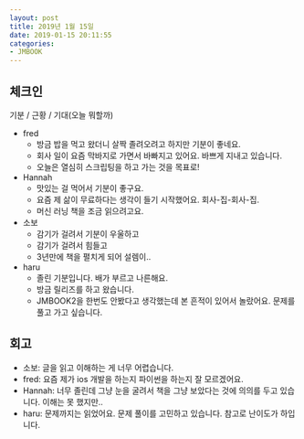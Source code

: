 ```yaml
---
layout: post
title: 2019년 1월 15일
date: 2019-01-15 20:11:55
categories:
- JMBOOK
---
```


## 체크인

기분 / 근황 / 기대(오늘 뭐할까)

* fred
  * 방금 밥을 먹고 왔더니 살짝 졸려오려고 하지만 기분이 좋네요.
  * 회사 일이 요즘 막바지로 가면서 바빠지고 있어요. 바쁘게 지내고 있습니다.
  * 오늘은 열심히 스크립팅을 하고 가는 것을 목표로!
* Hannah
  * 맛있는 걸 먹어서 기분이 좋구요.
  * 요즘 제 삶이 무료하다는 생각이 들기 시작했어요. 회사-집-회사-집.
  * 머신 러닝 책을 조금 읽으려고요.
* 소보
  * 감기가 걸려서 기분이 우울하고
  * 감기가 걸려서 힘들고
  * 3년만에 책을 펼치게 되어 설렘이..
* haru
  * 졸린 기분입니다. 배가 부르고 나른해요.
  * 방금 릴리즈를 하고 왔습니다.
  * JMBOOK2을 한번도 안봤다고 생각했는데 본 흔적이 있어서 놀랐어요. 문제를 풀고 가고 싶습니다.

## 회고

* 소보: 글을 읽고 이해하는 게 너무 어렵습니다.
* fred: 요즘 제가 ios 개발을 하는지 파이썬을 하는지 잘 모르겠어요.
* Hannah: 너무 졸린데 그냥 눈을 굴려서 책을 그냥 보았다는 것에 의의를 두고 있습니다. 이해는 못 했지만..
* haru: 문제까지는 읽었어요. 문제 풀이를 고민하고 있습니다. 참고로 난이도가 하입니다.
